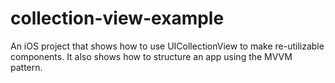 collection-view-example
=======================

An iOS project that shows how to use UICollectionView to make re-utilizable components. It also shows how to structure an app using the MVVM pattern.
